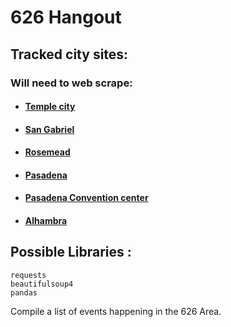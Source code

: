 # 626 Hangout

## Tracked city sites:
### Will need to web scrape:
* #### [Temple city](https://www.ci.temple-city.ca.us/calendar.aspx?CID=23&Keywords=&startDate=&enddate=&)
* #### [San Gabriel](https://www.sangabrielcity.com/calendar.aspx?CID=0&Keywords=&startDate=&enddate=&)
* #### [Rosemead](https://www.cityofrosemead.org/contacts/city_communication/city_calendar)
* #### [Pasadena](https://www.cityofpasadena.net/events/month/?tribe_eventcategory%5B0%5D=257)
* #### [Pasadena Convention center](https://www.visitpasadena.com/convention-center/full-event-calendar/)
* #### [Alhambra](https://www.cityofalhambra.org/calendar.aspx?CID=14)
  
## Possible Libraries :
    requests 
    beautifulsoup4 
    pandas

Compile a list of events happening in the 626 Area.

